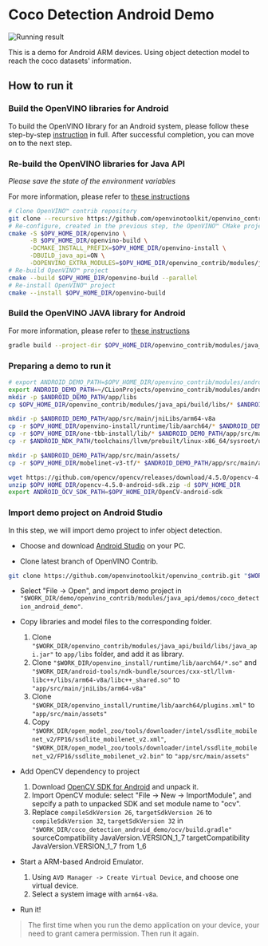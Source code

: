 # Coco Detection Android Demo

![Running result](https://user-images.githubusercontent.com/47499836/189129594-2634e176-5a5b-4051-b713-ae9574a8c3da.png)

This is a demo for Android ARM devices. Using object detection model to reach the coco datasets' information. 

## How to run it

### Build the OpenVINO libraries for Android

To build the OpenVINO library for an Android system, please follow these step-by-step [instruction](https://github.com/openvinotoolkit/openvino/blob/master/docs/dev/build_android.md) in full. 
After successful completion, you can move on to the next step.

### Re-build the OpenVINO libraries for Java API
_Please save the state of the environment variables_ 

For more information, please refer to [these instructions](../../java_api/README.md)
  ```sh
  # Clone OpenVINO™ contrib repository 
  git clone --recursive https://github.com/openvinotoolkit/openvino_contrib $OPV_HOME_DIR/openvino_contrib
  # Re-configure, created in the previous step, the OpenVINO™ CMake project for Java API
  cmake -S $OPV_HOME_DIR/openvino \
        -B $OPV_HOME_DIR/openvino-build \
        -DCMAKE_INSTALL_PREFIX=$OPV_HOME_DIR/openvino-install \
        -DBUILD_java_api=ON \
        -DOPENVINO_EXTRA_MODULES=$OPV_HOME_DIR/openvino_contrib/modules/java_api
  # Re-build OpenVINO™ project 
  cmake --build $OPV_HOME_DIR/openvino-build --parallel
  # Re-install OpenVINO™ project 
  cmake --install $OPV_HOME_DIR/openvino-build
  ```

### Build the OpenVINO JAVA library for Android
For more information, please refer to [these instructions](../../java_api/README.md)
  ```sh
  gradle build --project-dir $OPV_HOME_DIR/openvino_contrib/modules/java_api
  ```

### Preparing a demo to run it
  ```sh
  # export ANDROID_DEMO_PATH=$OPV_HOME_DIR/openvino_contrib/modules/android_demos/coco_detection_android_demo
  export ANDROID_DEMO_PATH=~/CLionProjects/openvino_contrib/modules/android_demos/coco_detection_android_demo
  mkdir -p $ANDROID_DEMO_PATH/app/libs
  cp $OPV_HOME_DIR/openvino_contrib/modules/java_api/build/libs/* $ANDROID_DEMO_PATH/app/libs/
  
  mkdir -p $ANDROID_DEMO_PATH/app/src/main/jniLibs/arm64-v8a
  cp -r $OPV_HOME_DIR/openvino-install/runtime/lib/aarch64/* $ANDROID_DEMO_PATH/app/src/main/jniLibs/arm64-v8a/
  cp -r $OPV_HOME_DIR/one-tbb-install/lib/* $ANDROID_DEMO_PATH/app/src/main/jniLibs/arm64-v8a/
  cp -r $ANDROID_NDK_PATH/toolchains/llvm/prebuilt/linux-x86_64/sysroot/usr/lib/aarch64-linux-android/libc++_shared.so $ANDROID_DEMO_PATH/app/src/main/jniLibs/arm64-v8a/

  mkdir -p $ANDROID_DEMO_PATH/app/src/main/assets/
  cp -r $OPV_HOME_DIR/mobelinet-v3-tf/* $ANDROID_DEMO_PATH/app/src/main/assets/
  
  wget https://github.com/opencv/opencv/releases/download/4.5.0/opencv-4.5.0-android-sdk.zip --directory-prefix $OPV_HOME_DIR
  unzip $OPV_HOME_DIR/opencv-4.5.0-android-sdk.zip -d $OPV_HOME_DIR
  export ANDROID_OCV_SDK_PATH=$OPV_HOME_DIR/OpenCV-android-sdk
  ```

### Import demo project on Android Studio

In this step, we will import demo project to infer object detection.

- Choose and download [Android Studio](https://developer.android.com/studio) on your PC.

- Clone latest branch of OpenVINO Contrib.

```bash
git clone https://github.com/openvinotoolkit/openvino_contrib.git "$WORK_DIR/demo"
```

- Select "File -> Open", and import demo project in `"$WORK_DIR/demo/openvino_contrib/modules/java_api/demos/coco_detection_android_demo"`.

- Copy libraries and model files to the corresponding folder.

  1. Clone `"$WORK_DIR/openvino_contrib/modules/java_api/build/libs/java_api.jar"` to `app/libs` folder, and add it as library.
  2. Clone `"$WORK_DIR/openvino_install/runtime/lib/aarch64/*.so"` and `"$WORK_DIR/android-tools/ndk-bundle/sources/cxx-stl/llvm-libc++/libs/arm64-v8a/libc++_shared.so"` to `"app/src/main/jniLibs/arm64-v8a"`
  3. Clone `"$WORK_DIR/openvino_install/runtime/lib/aarch64/plugins.xml"` to `"app/src/main/assets"`
  4. Copy `"$WORK_DIR/open_model_zoo/tools/downloader/intel/ssdlite_mobilenet_v2/FP16/ssdlite_mobilenet_v2.xml"`, `"$WORK_DIR/open_model_zoo/tools/downloader/intel/ssdlite_mobilenet_v2/FP16/ssdlite_mobilenet_v2.bin"` to `"app/src/main/assets"`

- Add OpenCV dependency to project

  1. Download [OpenCV SDK for Android](https://github.com/opencv/opencv/releases/download/4.5.0/opencv-4.5.0-android-sdk.zip) and unpack it.
  2. Import OpenCV module: select "File -> New -> ImportModule", and sepcify a path to unpacked SDK and set module name to "ocv".
  3. Replace `compileSdkVersion 26`, `targetSdkVersion 26` to `compileSdkVersion 32`, `targetSdkVersion 32` in `"$WORK_DIR/coco_detection_android_demo/ocv/build.gradle"`
     sourceCompatibility JavaVersion.VERSION_1_7
     targetCompatibility JavaVersion.VERSION_1_7 from 1_6
- Start a ARM-based Android Emulator.

  1. Using `AVD Manager -> Create Virtual Device`, and choose one virtual device.
  2. Select a system image with `arm64-v8a`.

- Run it!

> The first time when you run the demo application on your device, your need to grant camera permission. Then run it again.